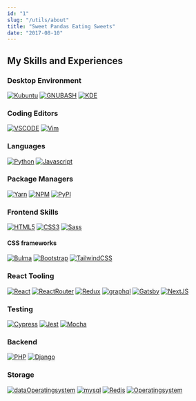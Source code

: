 ```yaml
---
id: "1"
slug: "/utils/about"
title: "Sweet Pandas Eating Sweets"
date: "2017-08-10"
---
```

## My Skills and Experiences

### Desktop Environment
[![Kubuntu](https://img.shields.io/badge/OS-Kubuntu-green?logo=linux&logoColor=white&color=0079C1&style=for-the-badge)](https://danielphilipjohnson.github.io/)
[![GNUBASH](https://img.shields.io/badge/Bash-v0.0.0-green?logo=gnu-bash&color=282F34&style=for-the-badge)](https://danielphilipjohnson.github.io/)
[![KDE](https://img.shields.io/badge/KDE-v0.0.0-green?logo=kde&color=1D99F3&style=for-the-badge)](https://danielphilipjohnson.github.io/)

### Coding Editors 
[![VSCODE](https://img.shields.io/badge/VS%20Code-v1.47.3-green?logo=visual-studio-code&color=016EC5&style=for-the-badge)](https://danielphilipjohnson.github.io/)
[![Vim](https://img.shields.io/badge/Vim-v8.2-green?logo=vim&color=019733&style=for-the-badge)](https://danielphilipjohnson.github.io/)
### Languages
[![Python](https://img.shields.io/badge/Python-v3.8.0-green?logo=python&color=3776AB&style=for-the-badge)](https://danielphilipjohnson.github.io/)
[![Javascript](https://img.shields.io/badge/Javascript-v11-green?logo=javascript&color=3776AB&style=for-the-badge)](https://danielphilipjohnson.github.io/)
### Package Managers
[![Yarn](https://img.shields.io/badge/Yarn-v1.22.4-green?logo=yarn&color=368FB9&style=for-the-badge)](https://danielphilipjohnson.github.io/)
[![NPM](https://img.shields.io/badge/NPM-v6.14.7-green?logo=npm&color=CB3837&style=for-the-badge)](https://danielphilipjohnson.github.io/)
[![PyPI](https://img.shields.io/badge/PyPI-v6.14.7-green?logo=PyPI&color=3775A9&style=for-the-badge)](https://danielphilipjohnson.github.io/)
### Frontend Skills
[![HTML5](https://img.shields.io/badge/HTML5-v0.0.0-green?logo=HTML5&color=E34F26&style=for-the-badge)](https://danielphilipjohnson.github.io/)
[![CSS3](https://img.shields.io/badge/CSS3-v0.0.0-green?logo=CSS3&color=1572B6&style=for-the-badge)](https://danielphilipjohnson.github.io/)
[![Sass](https://img.shields.io/badge/Sass-v0.0.0-green?logo=sass&color=CC6699&style=for-the-badge)](https://danielphilipjohnson.github.io/)
#### CSS frameworks
[![Bulma](https://img.shields.io/badge/Bulma-v0.0.0-green?logo=bulma&color=00D1B2&style=for-the-badge)](https://danielphilipjohnson.github.io/)
[![Bootstrap](https://img.shields.io/badge/Bootstrap-v0.0.0-green?logo=bootstrap&color=563D7C&style=for-the-badge)](https://danielphilipjohnson.github.io/)
[![TailwindCSS](https://img.shields.io/badge/Tailwind%20CSS-v0.0.0-green?logo=Tailwind-CSS&color=38B2AC&style=for-the-badge)](https://danielphilipjohnson.github.io/)
### React Tooling
[![React](https://img.shields.io/badge/React-v16.13.1-green?logo=react&color=61DBFB&style=for-the-badge)](https://danielphilipjohnson.github.io/)
[![ReactRouter](https://img.shields.io/badge/React--Router-v5.2.0-green?logo=react-router&color=F94949&style=for-the-badge)](https://danielphilipjohnson.github.io/)
[![Redux](https://img.shields.io/badge/Redux-v4.0.5-green?logo=redux&color=764ABC&style=for-the-badge)](https://danielphilipjohnson.github.io/)
[![graphql](https://img.shields.io/badge/GraphQL-v15.3.0-green?logo=graphql&color=E535AB&style=for-the-badge)](https://danielphilipjohnson.github.io/)
[![Gatsby](https://img.shields.io/badge/Gatsby-v2.24.37-green?logo=gatsby&color=633194&style=for-the-badge)](https://danielphilipjohnson.github.io/)
[![NextJS](https://img.shields.io/badge/Next.JS-v9.5.1-green?logo=next.js&color=000000&style=for-the-badge)](https://danielphilipjohnson.github.io/)
### Testing
[![Cypress](https://img.shields.io/badge/Cypress-v4.12.1-green?logo=cypress&color=47474A&style=for-the-badge)](https://danielphilipjohnson.github.io/)
[![Jest](https://img.shields.io/badge/Jest-v26.2.2-green?logo=jest&color=C21325&style=for-the-badge)](https://danielphilipjohnson.github.io/)
[![Mocha](https://img.shields.io/badge/Mocha-v0.0.0-green?logo=mocha&color=8D6748&style=for-the-badge)](https://danielphilipjohnson.github.io/)
### Backend
[![PHP](https://img.shields.io/badge/PHP-v0.0.0-green?logo=PHP&color=777BB4&style=for-the-badge)](https://danielphilipjohnson.github.io/)
[![Django](https://img.shields.io/badge/Django-v0.0.0-green?logo=Django&color=092E20&style=for-the-badge)](https://danielphilipjohnson.github.io/)
### Storage 
[![dataOperatingsystem](https://img.shields.io/badge/MongoDB-v0.0.0-green?logo=mongodb&color=10AA50&style=for-the-badge)](https://danielphilipjohnson.github.io/)
[![mysql](https://img.shields.io/badge/MySQL-v0.0.0-green?logo=mysql&color=4479A1&style=for-the-badge)](https://danielphilipjohnson.github.io/)
[![Redis](https://img.shields.io/badge/Redis-v0.0.0-green?logo=redis&color=DC382D&style=for-the-badge)](https://danielphilipjohnson.github.io/)
[![Operatingsystem](https://img.shields.io/badge/NodeJS-v0.0.0-green?logo=node.js&color=84CE24&style=for-the-badge)](https://danielphilipjohnson.github.io/)